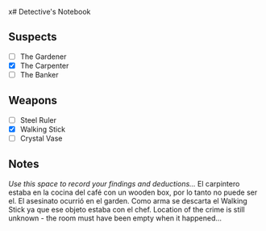 x# Detective's Notebook

## Suspects
- [ ] The Gardener
- [x] The Carpenter
- [ ] The Banker

## Weapons
- [ ] Steel Ruler
- [x] Walking Stick
- [ ] Crystal Vase

## Notes
*Use this space to record your findings and deductions...*
El carpintero estaba en la cocina del café con un wooden box, por lo tanto no puede ser el.
El asesinato ocurrió en el garden.
Como arma se descarta el Walking Stick ya que ese objeto estaba con el chef.
Location of the crime is still unknown - the room must have been empty when it happened...
